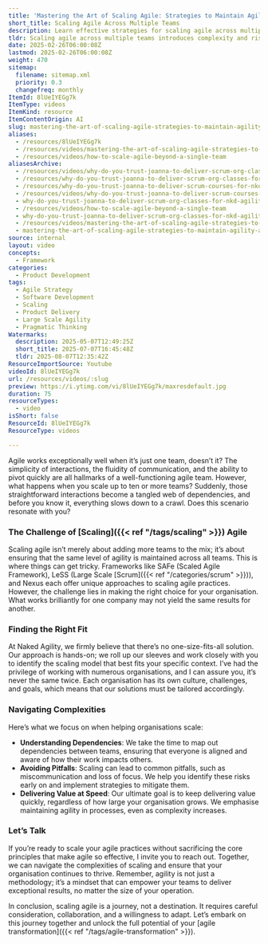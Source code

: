 ```yaml
---
title: 'Mastering the Art of Scaling Agile: Strategies to Maintain Agility Across Multiple Teams'
short_title: Scaling Agile Across Multiple Teams
description: Learn effective strategies for scaling agile across multiple teams, managing dependencies, avoiding common pitfalls, and maintaining agility as your organisation grows.
tldr: Scaling agile across multiple teams introduces complexity and risks slowing down delivery, so it is crucial to choose a scaling approach that fits your organisation’s unique context. Key to success are mapping dependencies, proactively addressing communication pitfalls, and maintaining speed in delivering value as you grow. Consider a tailored, hands-on strategy to preserve agility and empower your teams as you scale.
date: 2025-02-26T06:00:08Z
lastmod: 2025-02-26T06:00:08Z
weight: 470
sitemap:
  filename: sitemap.xml
  priority: 0.3
  changefreq: monthly
ItemId: 8lUeIYEGg7k
ItemType: videos
ItemKind: resource
ItemContentOrigin: AI
slug: mastering-the-art-of-scaling-agile-strategies-to-maintain-agility-across-multiple-teams
aliases:
  - /resources/8lUeIYEGg7k
  - /resources/videos/mastering-the-art-of-scaling-agile-strategies-to-maintain-agility-across-multiple-teams
  - /resources/videos/how-to-scale-agile-beyond-a-single-team
aliasesArchive:
  - /resources/videos/why-do-you-trust-joanna-to-deliver-scrum-org-classes-for-nkd-agility
  - /resources/why-do-you-trust-joanna-to-deliver-scrum-org-classes-for-nkd-agility-2
  - /resources/why-do-you-trust-joanna-to-deliver-scrum-courses-for-nkd-agility
  - /resources/videos/why-do-you-trust-joanna-to-deliver-scrum-courses-for-nkd-agility
  - why-do-you-trust-joanna-to-deliver-scrum-org-classes-for-nkd-agility-8gAWNn2RQgU
  - /resources/videos/how-to-scale-agile-beyond-a-single-team
  - why-do-you-trust-joanna-to-deliver-scrum-org-classes-for-nkd-agility
  - /resources/videos/mastering-the-art-of-scaling-agile-strategies-to-maintain-agility-across-multiple-teams
  - mastering-the-art-of-scaling-agile-strategies-to-maintain-agility-across-multiple-teams
source: internal
layout: video
concepts:
  - Framework
categories:
  - Product Development
tags:
  - Agile Strategy
  - Software Development
  - Scaling
  - Product Delivery
  - Large Scale Agility
  - Pragmatic Thinking
Watermarks:
  description: 2025-05-07T12:49:25Z
  short_title: 2025-07-07T16:45:48Z
  tldr: 2025-08-07T12:35:42Z
ResourceImportSource: Youtube
videoId: 8lUeIYEGg7k
url: /resources/videos/:slug
preview: https://i.ytimg.com/vi/8lUeIYEGg7k/maxresdefault.jpg
duration: 75
resourceTypes:
  - video
isShort: false
ResourceId: 8lUeIYEGg7k
ResourceType: videos

---
```

Agile works exceptionally well when it’s just one team, doesn’t it? The simplicity of interactions, the fluidity of communication, and the ability to pivot quickly are all hallmarks of a well-functioning agile team. However, what happens when you scale up to ten or more teams? Suddenly, those straightforward interactions become a tangled web of dependencies, and before you know it, everything slows down to a crawl. Does this scenario resonate with you?

### The Challenge of [Scaling]({{< ref "/tags/scaling" >}}) Agile

Scaling agile isn’t merely about adding more teams to the mix; it’s about ensuring that the same level of agility is maintained across all teams. This is where things can get tricky. Frameworks like SAFe (Scaled Agile Framework), LeSS (Large Scale [Scrum]({{< ref "/categories/scrum" >}})), and Nexus each offer unique approaches to scaling agile practices. However, the challenge lies in making the right choice for your organisation. What works brilliantly for one company may not yield the same results for another.

### Finding the Right Fit

At Naked Agility, we firmly believe that there’s no one-size-fits-all solution. Our approach is hands-on; we roll up our sleeves and work closely with you to identify the scaling model that best fits your specific context. I’ve had the privilege of working with numerous organisations, and I can assure you, it’s never the same twice. Each organisation has its own culture, challenges, and goals, which means that our solutions must be tailored accordingly.

### Navigating Complexities

Here’s what we focus on when helping organisations scale:

- **Understanding Dependencies**: We take the time to map out dependencies between teams, ensuring that everyone is aligned and aware of how their work impacts others.
- **Avoiding Pitfalls**: Scaling can lead to common pitfalls, such as miscommunication and loss of focus. We help you identify these risks early on and implement strategies to mitigate them.
- **Delivering Value at Speed**: Our ultimate goal is to keep delivering value quickly, regardless of how large your organisation grows. We emphasise maintaining agility in processes, even as complexity increases.

### Let’s Talk

If you’re ready to scale your agile practices without sacrificing the core principles that make agile so effective, I invite you to reach out. Together, we can navigate the complexities of scaling and ensure that your organisation continues to thrive. Remember, agility is not just a methodology; it’s a mindset that can empower your teams to deliver exceptional results, no matter the size of your operation.

In conclusion, scaling agile is a journey, not a destination. It requires careful consideration, collaboration, and a willingness to adapt. Let’s embark on this journey together and unlock the full potential of your [agile transformation]({{< ref "/tags/agile-transformation" >}}).
